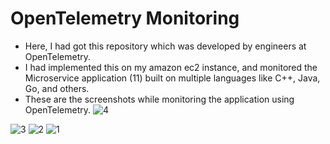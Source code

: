 # OpenTelemetry Monitoring 

- Here, I had got this repository which was developed by engineers at OpenTelemetry.
- I had implemented this on my amazon ec2 instance, and monitored the Microservice application (11) built on multiple languages like C++, Java, Go, and others. 
- These are the screenshots while monitoring the application using OpenTelemetry.
  ![4](https://github.com/user-attachments/assets/0ed718a3-3761-4ae2-bcf5-e740f0046144)
  
![3](https://github.com/user-attachments/assets/b4aa4318-eb43-4b20-9c1f-cdfeff2f8a44)
![2](https://github.com/user-attachments/assets/a3e34611-c048-480a-be96-663f3de5053e)
![1](https://github.com/user-attachments/assets/046259f6-b661-458e-8d07-6bacbb08918e)
